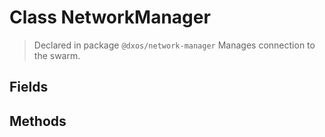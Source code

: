 # Class NetworkManager
> Declared in package `@dxos/network-manager`
Manages connection to the swarm.

## Fields

## Methods
